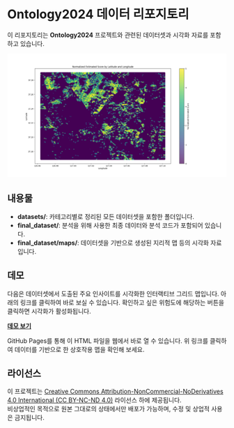 # Ontology2024 데이터 리포지토리

이 리포지토리는 **Ontology2024** 프로젝트와 관련된 데이터셋과 시각화 자료를 포함하고 있습니다.

![Figure 1](https://github.com/Ontology2024/data/blob/main/final_dataset/plots/Figure_1.png?raw=true)

## 내용물

- **datasets/**: 카테고리별로 정리된 모든 데이터셋을 포함한 폴더입니다.
- **final_dataset/**: 분석을 위해 사용한 최종 데이터와 분석 코드가 포함되어 있습니다.
- **final_dataset/maps/**: 데이터셋을 기반으로 생성된 지리적 맵 등의 시각화 자료입니다.

## 데모

다음은 데이터셋에서 도출된 주요 인사이트를 시각화한 인터랙티브 그리드 맵입니다. 아래의 링크를 클릭하여 바로 보실 수 있습니다.
확인하고 싶은 위험도에 해당하는 버튼을 클릭하면 시각화가 활성화됩니다.

[**데모 보기**](https://ontology2024.github.io/data/)

GitHub Pages를 통해 이 HTML 파일을 웹에서 바로 열 수 있습니다. 위 링크를 클릭하여 데이터를 기반으로 한 상호작용 맵을 확인해 보세요.

## 라이선스

이 프로젝트는 [Creative Commons Attribution-NonCommercial-NoDerivatives 4.0 International (CC BY-NC-ND 4.0)](https://creativecommons.org/licenses/by-nc-nd/4.0/deed.ko) 라이선스 하에 제공됩니다.  
비상업적인 목적으로 원본 그대로의 상태에서만 배포가 가능하며, 수정 및 상업적 사용은 금지됩니다.
